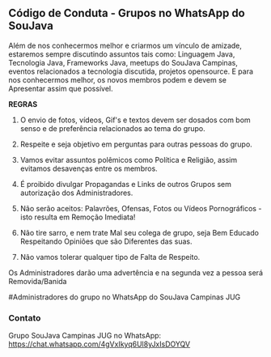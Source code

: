 ## Código de Conduta - Grupos no WhatsApp do SouJava
Além de nos conhecermos melhor e criarmos um vínculo de amizade, estaremos sempre discutindo assuntos tais como: Linguagem Java, Tecnologia Java, Frameworks Java, meetups do SouJava Campinas, eventos relacionados a tecnologia discutida, projetos opensource.
E para nos conhecermos melhor, os novos membros podem e devem se Apresentar assim que possível.

**REGRAS**

01. O envio de fotos, vídeos, Gif's e textos devem ser dosados com bom senso e de preferência relacionados ao tema do grupo.

02. Respeite e seja objetivo em perguntas para outras pessoas do grupo.

03. Vamos evitar assuntos polêmicos como Política e Religião, assim evitamos desavenças  entre os membros.

04. É proibido divulgar Propagandas e Links de outros Grupos sem autorização dos Administradores.

05. Não serão aceitos: Palavrões, Ofensas, Fotos ou Vídeos Pornográficos - isto resulta em Remoção Imediata!

06. Não tire sarro, e nem trate Mal seu colega de grupo, seja Bem Educado Respeitando Opiniões que são  Diferentes das suas.

07. Não vamos tolerar qualquer tipo de Falta de Respeito.

Os Administradores darão uma advertência e na segunda vez a pessoa será Removida/Banida 

#Administradores do grupo no WhatsApp do SouJava Campinas JUG

### Contato

Grupo SouJava Campinas JUG no WhatsApp: https://chat.whatsapp.com/4gVxIkyq6Ul8yJxIsDOYQV

